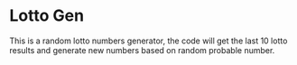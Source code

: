 # Lotto Gen 

This is a random lotto numbers generator, the code will get the last 10 lotto results and generate new numbers based on random probable number.